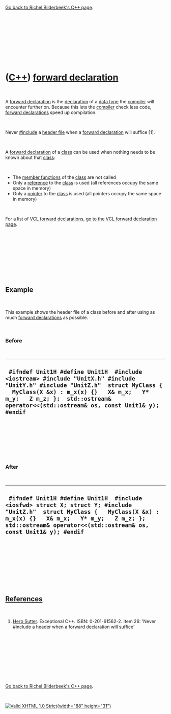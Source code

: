 

[Go back to Richel Bilderbeek's C++ page](Cpp.htm).

 

 

 

 

 

([C++](Cpp.htm)) [forward declaration](CppForwardDeclaration.htm)
=================================================================

 

A [forward declaration](CppForwardDeclaration.htm) is the
[declaration](CppDeclaration.htm) of a [data type](CppDataType.htm) the
[compiler](CppCompiler.htm) will encounter further on. Because this lets
the [compiler](CppCompiler.htm) check less code, [forward
declarations](CppForwardDeclaration.htm) speed up compilation.

 

Never [\#include](CppInclude.htm) a [header file](CppHeaderFile.htm)
when a [forward declaration](CppForwardDeclaration.htm) will suffice
\[1\].

 

A [forward declaration](CppForwardDeclaration.htm) of a
[class](CppClass.htm) can be used when nothing needs to be known about
that [class](CppClass.htm):

 

-   The [member functions](CppMemberFunction.htm) of the
    [class](CppClass.htm) are not called
-   Only a [reference](CppReference.htm) to the [class](CppClass.htm) is
    used (all references occupy the same space in memory)
-   Only a [pointer](CppPointer.htm) to the [class](CppClass.htm) is
    used (all pointers occupy the same space in memory)

 

For a list of [VCL forward declarations](CppVclForwardDeclaration.htm),
[go to the VCL forward declaration page](CppVclForwardDeclaration.htm).

 

 

 

 

 

Example
-------

 

This example shows the header file of a class before and after using as
much [forward declarations](CppForwardDeclaration.htm) as possible.

 

### Before

 

  -------------------------------------------------------------------------------------------------------------------------------------------------------------------------------------------------------------------------------------------------------------------
  ` #ifndef Unit1H #define Unit1H  #include <iostream> #include "UnitX.h" #include "UnitY.h" #include "UnitZ.h"  struct MyClass {   MyClass(X &x) : m_x(x) {}   X& m_x;   Y* m_y;   Z m_z; };  std::ostream& operator<<(std::ostream& os, const Unit1& y);  #endif`
  -------------------------------------------------------------------------------------------------------------------------------------------------------------------------------------------------------------------------------------------------------------------

 

 

 

 

### After

 

  ----------------------------------------------------------------------------------------------------------------------------------------------------------------------------------------------------------------------------------------------
  ` #ifndef Unit1H #define Unit1H  #include <iosfwd> struct X; struct Y; #include "UnitZ.h"  struct MyClass {   MyClass(X &x) : m_x(x) {}   X& m_x;   Y* m_y;   Z m_z; };  std::ostream& operator<<(std::ostream& os, const Unit1& y); #endif`
  ----------------------------------------------------------------------------------------------------------------------------------------------------------------------------------------------------------------------------------------------

 

 

 

 

 

[References](CppReferences.htm)
-------------------------------

 

1.  [Herb Sutter](CppHerbSutter.htm). Exceptional C++.
    ISBN: 0-201-61562-2. Item 26: 'Never \#include a header when a
    forward declaration will suffice'

 

 

 

 

 

[Go back to Richel Bilderbeek's C++ page](Cpp.htm).



 

[![Valid XHTML 1.0 Strict](valid-xhtml10.png){width="88"
height="31"}](http://validator.w3.org/check?uri=referer)
